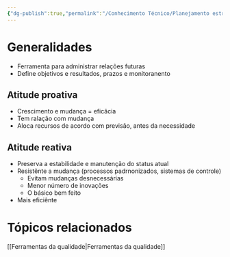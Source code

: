 ```yaml
---
{"dg-publish":true,"permalink":"/Conhecimento Técnico/Planejamento estratégico/","created":"","updated":""}
---
```


# Generalidades
- Ferramenta para administrar relações futuras
- Define objetivos e resultados, prazos e monitoranento

## Atitude proativa
- Crescimento e mudança = eficâcia
- Tem ralação com mudança
- Aloca recursos de acordo com previsão, antes da necessidade
## Atitude reativa
- Preserva a estabilidade  e manutenção do status atual
- Resistẽnte a mudança (processos padrnonizados, sistemas de controle)
	- Evitam mudanças desnecessárias
	- Menor número de inovações
	- O básico bem feito
- Mais eficiênte
# Tópicos relacionados
[[Ferramentas da qualidade\|Ferramentas da qualidade]]